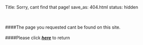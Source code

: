 Title: Sorry, cant find that page!
save_as: 404.html
status: hidden

<br><br>
####The page you requested cant be found on this site.
<br><br>
####Please click ***[here](http://blog.gchester.com)*** to return
